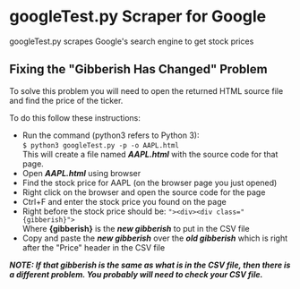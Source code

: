 # googleTest.py Scraper for Google
googleTest.py scrapes Google's search engine to get stock prices

## Fixing the "Gibberish Has Changed" Problem
To solve this problem you will need to open the returned HTML source file and find the price of the ticker. 

To do this follow these instructions:
- Run the command (python3 refers to Python 3):
<br />`$ python3 googleTest.py -p -o AAPL.html`
<br />This will create a file named ***AAPL.html*** with the source code for that page.
- Open ***AAPL.html*** using browser
- Find the stock price for AAPL (on the browser page you just opened)
- Right click on the browser and open the source code for the page
- Ctrl+F and enter the stock price you found on the page
- Right before the stock price should be: `"><div><div class="{gibberish}">`
<br />Where **{gibberish}** is the ***new gibberish*** to put in the CSV file
- Copy and paste the ***new gibberish*** over the ***old gibberish*** which is right after the "Price" header in the CSV file

***NOTE: If that gibberish is the same as what is in the CSV file, then there is a different problem. You probably will need to check your CSV file.***
